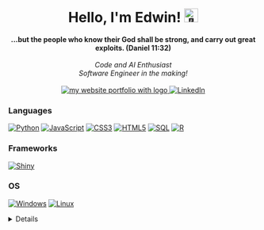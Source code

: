<h1 align="center">Hello, I'm Edwin! <img src="https://github-production-user-asset-6210df.s3.amazonaws.com/24524555/238178097-766d336d-b87d-44ba-807c-c51de2bc6b4d.gif" width="28px" alt="👋"></h1>

<p align="center">
    <b>...but the people who know their God shall be strong, and carry out great exploits. (Daniel 11:32)</b><br><br>
    <i>
        Code and AI Enthusiast<br>
        Software Engineer in the making!<br>
    </i><br>
    <a href="https://waksih.github.io/" target="_blank">
      <img src="https://img.shields.io/badge/Website-blue?style=flat-square&logo=https%3A%2F%2Fwaksih.github.io/%2Fimages%2Flogo.png" alt="my website portfolio with logo"> 
    </a>
    <a href="https://www.linkedin.com/in/Waksih/" target="_blank">
        <img src="https://img.shields.io/badge/LinkedIn-blue?style=flat-square&logo=linkedin" alt="LinkedIn">
    </a>
</p>

### Languages

[![Python](https://img.shields.io/badge/python-black?style=for-the-badge&logo=python)](https://github.com/Waksih)
[![JavaScript](https://img.shields.io/badge/javascript-black?style=for-the-badge&logo=javascript)](https://github.com/Waksih)
[![CSS3](https://img.shields.io/badge/css-black?style=for-the-badge&logo=css3)](https://github.com/Waksih)
[![HTML5](https://img.shields.io/badge/html5-black?style=for-the-badge&logo=html5)](https://github.com/Waksih)
[![SQL](https://img.shields.io/badge/sql-black?style=for-the-badge&logo=postgresql)](https://github.com/Waksih)
[![R](https://img.shields.io/badge/r-black?style=for-the-badge&logo=r)](https://github.com/Waksih)

### Frameworks

[![Shiny](https://img.shields.io/badge/shiny-black?style=for-the-badge&logo=shiny)](https://github.com/Waksih)

### OS

[![Windows](https://img.shields.io/badge/Windows-black?style=for-the-badge&logo=Windows)](https://github.com/Waksih)
[![Linux](https://img.shields.io/badge/linux-black?style=for-the-badge&logo=Linux)](https://github.com/Waksih)

<details>
<p align="center">
  <a href="https://github.com/Waksih">
    <img src="http://github-profile-summary-cards.vercel.app/api/cards/profile-details?username=Waksih&theme=transparent" />
  </a>
  <a href="https://github.com/Waksih">
    <img src="https://github-readme-streak-stats.herokuapp.com/?user=Waksih&hide_border=true&card_width=338&theme=transparent" />
  </a>
  <a href="https://github.com/Waksih">
    <img src="http://github-profile-summary-cards.vercel.app/api/cards/stats?username=Waksih&theme=transparent" />
  </a>
  <a href="https://github.com/Waksih">
    <img src="https://github-readme-stats.vercel.app/api/top-langs/?username=Waksih&langs_count=10&exclude_repo=&hide=html,jupyter%20notebook,vim%20script,cmake,makefile,batchfile,emacs%20lisp&card_width=699&hide_border=true&theme=transparent" />
  </a>
</p>
</details>
<!--
<p align="center">
  <a href="https://github.com/Waksih">
    <img src="https://komarev.com/ghpvc/?username=Waksih&color=blue&style=flat)" />
  </a>
</p>
<br><br>
-->
<!--
- 🔭 I’m currently working on an vehicle booking app

- 🌱 I’m currently learning Bootstrap5

- 👯 I’m looking to collaborate on ...
- 🤔 I’m looking for help with ...
- 💬 Ask me about ...
- 📫 How to reach me: ...
- 😄 Pronouns: ...
- ⚡ Fun fact: ...
  -->